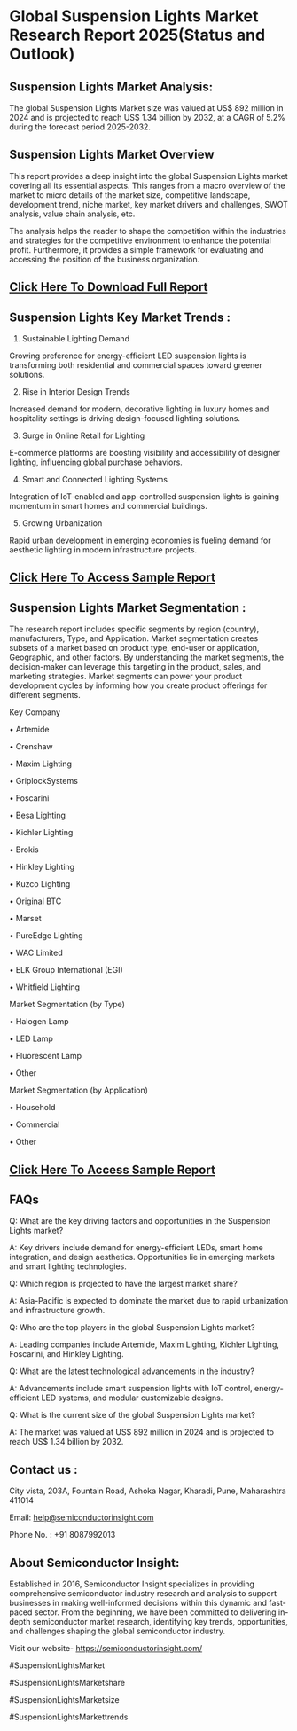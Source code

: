 Global Suspension Lights Market Research Report 2025(Status and Outlook)
=
Suspension Lights Market Analysis:
-
The global Suspension Lights Market size was valued at US$ 892 million in 2024 and is projected to reach US$ 1.34 billion by 2032, at a CAGR of 5.2% during the forecast period 2025-2032.

Suspension Lights Market Overview
-
This report provides a deep insight into the global Suspension Lights market covering all its essential aspects. This ranges from a macro overview of the market to micro details of the market size, competitive landscape, development trend, niche market, key market drivers and challenges, SWOT analysis, value chain analysis, etc.

The analysis helps the reader to shape the competition within the industries and strategies for the competitive environment to enhance the potential profit. Furthermore, it provides a simple framework for evaluating and accessing the position of the business organization. 

[Click Here To Download Full Report](https://semiconductorinsight.com/report/global-suspension-lights-market/)
-
Suspension Lights Key Market Trends  :
-
1.	Sustainable Lighting Demand

Growing preference for energy-efficient LED suspension lights is transforming both residential and commercial spaces toward greener solutions.

2.	 Rise in Interior Design Trends

Increased demand for modern, decorative lighting in luxury homes and hospitality settings is driving design-focused lighting solutions.

3.	 Surge in Online Retail for Lighting

E-commerce platforms are boosting visibility and accessibility of designer lighting, influencing global purchase behaviors.

4.	 Smart and Connected Lighting Systems

Integration of IoT-enabled and app-controlled suspension lights is gaining momentum in smart homes and commercial buildings.

5.	 Growing Urbanization

Rapid urban development in emerging economies is fueling demand for aesthetic lighting in modern infrastructure projects.

[Click Here To Access Sample Report](https://semiconductorinsight.com/download-sample-report/?product_id=95575)
-
Suspension Lights Market Segmentation :
-
The research report includes specific segments by region (country), manufacturers, Type, and Application. Market segmentation creates subsets of a market based on product type, end-user or application, Geographic, and other factors. By understanding the market segments, the decision-maker can leverage this targeting in the product, sales, and marketing strategies. Market segments can power your product development cycles by informing how you create product offerings for different segments.

Key Company

•	Artemide

•	Crenshaw

•	Maxim Lighting

•	GriplockSystems

•	Foscarini

•	Besa Lighting

•	Kichler Lighting

•	Brokis

•	Hinkley Lighting

•	Kuzco Lighting

•	Original BTC

•	Marset

•	PureEdge Lighting

•	WAC Limited

•	ELK Group International (EGI)

•	Whitfield Lighting

Market Segmentation (by Type)

•	Halogen Lamp

•	LED Lamp

•	Fluorescent Lamp

•	Other

Market Segmentation (by Application)

•	Household

•	Commercial

•	Other

[Click Here To Access Sample Report](https://semiconductorinsight.com/download-sample-report/?product_id=95575)
-
FAQs
-
Q: What are the key driving factors and opportunities in the Suspension Lights market?

A: Key drivers include demand for energy-efficient LEDs, smart home integration, and design aesthetics. Opportunities lie in emerging markets and smart lighting technologies.

Q: Which region is projected to have the largest market share?

A: Asia-Pacific is expected to dominate the market due to rapid urbanization and infrastructure growth.

Q: Who are the top players in the global Suspension Lights market?

A: Leading companies include Artemide, Maxim Lighting, Kichler Lighting, Foscarini, and Hinkley Lighting.

Q: What are the latest technological advancements in the industry?

A: Advancements include smart suspension lights with IoT control, energy-efficient LED systems, and modular customizable designs.

Q: What is the current size of the global Suspension Lights market?

A: The market was valued at US$ 892 million in 2024 and is projected to reach US$ 1.34 billion by 2032.

Contact us : 
-
City vista, 203A, Fountain Road, Ashoka Nagar, Kharadi, Pune, Maharashtra 411014

Email: help@semiconductorinsight.com

Phone No. : +91 8087992013

About Semiconductor Insight:
-
Established in 2016, Semiconductor Insight specializes in providing comprehensive semiconductor industry research and analysis to support businesses in making well-informed decisions within this dynamic and fast-paced sector. From the beginning, we have been committed to delivering in-depth semiconductor market research, identifying key trends, opportunities, and challenges shaping the global semiconductor industry.

Visit our website- https://semiconductorinsight.com/

#SuspensionLightsMarket

#SuspensionLightsMarketshare

#SuspensionLightsMarketsize

#SuspensionLightsMarkettrends



